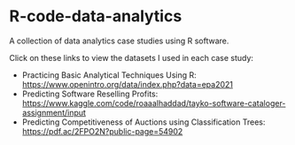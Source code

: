 # R-code-data-analytics
A collection of data analytics case studies using R software.

Click on these links to view the datasets I used in each case study:
  - Practicing Basic Analytical Techniques Using R: https://www.openintro.org/data/index.php?data=epa2021
  - Predicting Software Reselling Profits: https://www.kaggle.com/code/roaaalhaddad/tayko-software-cataloger-assignment/input
  - Predicting Competitiveness of Auctions using Classification Trees: https://pdf.ac/2FPO2N?public-page=54902
